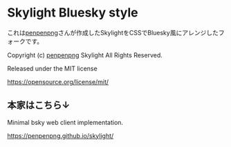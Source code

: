 # Skylight Bluesky style

これは[penpenpng](https://snort.social/p/npub133vj8ycevdle0cq8mtgddq0xtn34kxkwxvak983dx0u5vhqnycyqj6tcza)さんが作成したSkylightをCSSでBluesky風にアレンジしたフォークです。

Copyright (c) [penpenpng](https://snort.social/p/npub133vj8ycevdle0cq8mtgddq0xtn34kxkwxvak983dx0u5vhqnycyqj6tcza) Skylight All Rights Reserved.

Released under the MIT license

https://opensource.org/license/mit/

## 本家はこちら↓

Minimal bsky web client implementation.

https://penpenpng.github.io/skylight/
